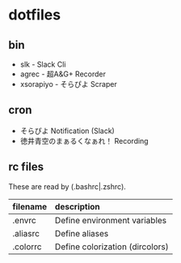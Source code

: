 # dotfiles

## bin

* slk - Slack Cli
* agrec - 超A&G+ Recorder
* xsorapiyo - そらぴよ Scraper

## cron

* そらぴよ Notification (Slack)
* 徳井青空のまぁるくなぁれ！ Recording

## rc files

These are read by (.bashrc|.zshrc).

|filename|description|
|:-------|:----------|
|.envrc   |Define environment variables|
|.aliasrc |Define aliases|
|.colorrc |Define colorization (dircolors)|
